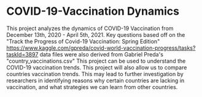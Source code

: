 # COVID-19-Vaccination Dynamics
This project analyzes the dynamics of COVID-19 Vaccination from December 13th, 2020 - April 5th, 2021. 
Key questions based off on the "Track the Progress of Covid-19 Vaccination: Spring Edition" https://www.kaggle.com/gpreda/covid-world-vaccination-progress/tasks?taskId=3897 
data files were also derived from Gabriel Preda's "country_vaccinations.csv"
This project can be used to understand the COVID-19 vaccination trends. 
This project will also allow us to compare countries vaccination trends. This may lead to further investigation by researchers in identifying reasons why certain countries are lacking in vaccination, and what strategies we can learn from other countries.
